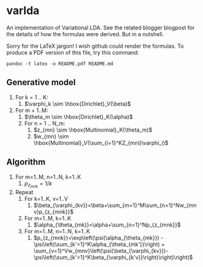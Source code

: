 # varlda
An implementation of Variational LDA. See the related blogger blogpost for the details of how the formulas were derived. But in a nutshell.

Sorry for the LaTeX jargon! I wish github could render the
formulas. To produce a PDF version of this file, try this command:

```
pandoc -t latex -o README.pdf README.md
```


## Generative model

1.  For k = 1 .. K:
    1. $\varphi_k \sim \hbox{Dirichlet}_V(\beta)$
2. For m = 1..M:
    1. $\theta_m \sim \hbox{Dirichlet}_K(\alpha)$
    2. For n = 1 .. N_m:
        1. $z_{mn} \sim \hbox{Multinomial}_K(\theta_m)$
        2. $w_{mn} \sim \hbox{Multinomial}_V(\sum_{i=1}^KZ_{mni}\varphi_i)$

## Algorithm


1. For m=1..M, n=1..N, k=1..K
    1. $p_{z_{mnk}}=1/k$
2. Repeat
    1. For k=1..K, v=1..V
        1. $\beta_{\varphi_{kv}}=\beta+\sum_{m=1}^M\sum_{n=1}^Nw_{mnv}p_{z_{mnk}}$
    2. For m=1..M, k=1..K
        1. $\alpha_{\theta_{mk}}=\alpha+\sum_{n=1}^Np_{z_{mnk}}$
    3. For m=1..M, n=1..N, k=1..K
        1. $p_{z_{mnk}}=\exp\left(\psi(\alpha_{\theta_{mk}}) - \psi\left(\sum_{k'=1}^K\alpha_{\theta_{mk'}}\right) + \sum_{v=1}^Vw_{mnv}\left(\psi(\beta_{\varphi_{kv}})-\psi\left(\sum_{k'=1}^K\beta_{\varphi_{k'v}}\right)\right)\right)$



